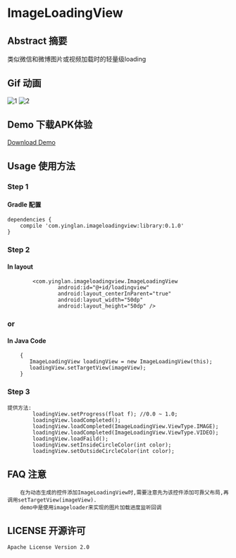 # ImageLoadingView
## Abstract 摘要
类似微信和微博图片或视频加载时的轻量级loading

## Gif 动画
![1](https://github.com/yingLanNull/ImageLoadingView/blob/master/Show/1.gif)
![2](https://github.com/yingLanNull/ImageLoadingView/blob/master/Show/2.gif)

## Demo 下载APK体验
[Download Demo](https://github.com/yingLanNull/ImageLoadingView/raw/master/Show/demo-debug.apk)

## Usage 使用方法
### Step 1
#### Gradle 配置
```
dependencies {
    compile 'com.yinglan.imageloadingview:library:0.1.0'
}
```

### Step 2

#### In layout
```
	    <com.yinglan.imageloadingview.ImageLoadingView
                android:id="@+id/loadingview"
                android:layout_centerInParent="true"
                android:layout_width="50dp"
                android:layout_height="50dp" />

```

### or

#### In Java Code
```
	{
	   ImageLoadingView loadingView = new ImageLoadingView(this);
       loadingView.setTargetView(imageView);
    }

```
### Step 3
```
提供方法:
	    loadingView.setProgress(float f); //0.0 ~ 1.0;
	    loadingView.loadCompleted();
	    loadingView.loadCompleted(ImageLoadingView.ViewType.IMAGE);
	    loadingView.loadCompleted(ImageLoadingView.ViewType.VIDEO);
        loadingView.loadFaild();
        loadingView.setInsideCircleColor(int color);
        loadingView.setOutsideCircleColor(int color);
```

## FAQ 注意

```
	在为动态生成的控件添加ImageLoadingView时,需要注意先为该控件添加可靠父布局,再调用setTargetView(imageView).
	demo中是使用imageloader来实现的图片加载进度监听回调
```

## LICENSE 开源许可

    Apache License Version 2.0

